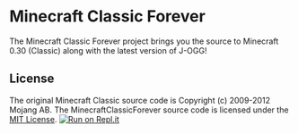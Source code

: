 Minecraft Classic Forever
=========================
The Minecraft Classic Forever project brings you the source to Minecraft 0.30 (Classic) along with the latest version of J-OGG!

License
-------

The original Minecraft Classic source code is Copyright (c) 2009-2012 Mojang AB.
The MinecraftClassicForever source code is licensed under the [MIT License](http://www.opensource.org/licenses/mit-license.html).
[![Run on Repl.it](https://repl.it/badge/github/ManiaDevelopment/Minecraft-Classic-Forever)](https://repl.it/github/ManiaDevelopment/Minecraft-Classic-Forever)